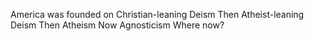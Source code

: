 
America was founded on Christian-leaning Deism
Then
Atheist-leaning Deism
Then
Atheism
Now
Agnosticism
Where now?
